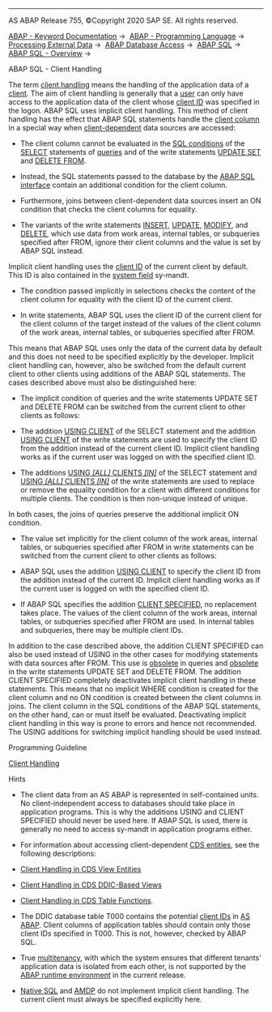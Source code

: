   

* * *

AS ABAP Release 755, ©Copyright 2020 SAP SE. All rights reserved.

[ABAP - Keyword Documentation](javascript:call_link\('abenabap.htm'\)) →  [ABAP - Programming Language](javascript:call_link\('abenabap_reference.htm'\)) →  [Processing External Data](javascript:call_link\('abenabap_language_external_data.htm'\)) →  [ABAP Database Access](javascript:call_link\('abenabap_sql.htm'\)) →  [ABAP SQL](javascript:call_link\('abenopensql.htm'\)) →  [ABAP SQL - Overview](javascript:call_link\('abenopen_sql_oview.htm'\)) → 

ABAP SQL - Client Handling

The term [client handling](javascript:call_link\('abenclient_handling_glosry.htm'\) "Glossary Entry") means the handling of the application data of a [client](javascript:call_link\('abenclient_glosry.htm'\) "Glossary Entry"). The aim of client handling is generally that a [user](javascript:call_link\('abenuser_glosry.htm'\) "Glossary Entry") can only have access to the application data of the client whose [client ID](javascript:call_link\('abenclient_identifier_glosry.htm'\) "Glossary Entry") was specified in the logon. ABAP SQL uses implicit client handling. This method of client handling has the effect that ABAP SQL statements handle the [client column](javascript:call_link\('abenclient_column_glosry.htm'\) "Glossary Entry") in a special way when [client-dependent](javascript:call_link\('abenclient_dependent_glosry.htm'\) "Glossary Entry") data sources are accessed:

-   The client column cannot be evaluated in the [SQL conditions](javascript:call_link\('abensql_cond_glosry.htm'\) "Glossary Entry") of the [SELECT](javascript:call_link\('abapselect.htm'\)) statements of [queries](javascript:call_link\('abenquery_glosry.htm'\) "Glossary Entry") and of the write statements [UPDATE SET](javascript:call_link\('abapupdate.htm'\)) and [DELETE FROM](javascript:call_link\('abapdelete_dbtab.htm'\)).

-   Instead, the SQL statements passed to the database by the [ABAP SQL interface](javascript:call_link\('abenopen_sql_interface_glosry.htm'\) "Glossary Entry") contain an additional condition for the client column.

-   Furthermore, joins between client-dependent data sources insert an ON condition that checks the client columns for equality.

-   The variants of the write statements [INSERT](javascript:call_link\('abapinsert_dbtab.htm'\)), [UPDATE](javascript:call_link\('abapupdate.htm'\)), [MODIFY](javascript:call_link\('abapmodify_dbtab.htm'\)), and [DELETE](javascript:call_link\('abapdelete_dbtab.htm'\)), which use data from work areas, internal tables, or subqueries specified after FROM, ignore their client columns and the value is set by ABAP SQL instead.

Implicit client handling uses the [client ID](javascript:call_link\('abenclient_identifier_glosry.htm'\) "Glossary Entry") of the current client by default. This ID is also contained in the [system field](javascript:call_link\('abensystem_field_glosry.htm'\) "Glossary Entry") sy-mandt.

-   The condition passed implicitly in selections checks the content of the client column for equality with the client ID of the current client.

-   In write statements, ABAP SQL uses the client ID of the current client for the client column of the target instead of the values of the client column of the work areas, internal tables, or subqueries specified after FROM.

This means that ABAP SQL uses only the data of the current data by default and this does not need to be specified explicitly by the developer. Implicit client handling can, however, also be switched from the default current client to other clients using additions of the ABAP SQL statements. The cases described above must also be distinguished here:

-   The implicit condition of queries and the write statements UPDATE SET and DELETE FROM can be switched from the current client to other clients as follows:

-   The addition [USING CLIENT](javascript:call_link\('abapselect_client.htm'\)) of the SELECT statement and the addition [USING CLIENT](javascript:call_link\('abapiumd_client.htm'\)) of the write statements are used to specify the client ID from the addition instead of the current client ID. Implicit client handling works as if the current user was logged on with the specified client ID.

-   The additions [USING *\[*ALL*\]* CLIENTS *\[*IN*\]*](javascript:call_link\('abapselect_client.htm'\)) of the SELECT statement and [USING *\[*ALL*\]* CLIENTS *\[*IN*\]*](javascript:call_link\('abapiumd_client.htm'\)) of the write statements are used to replace or remove the equality condition for a client with different conditions for multiple clients. The condition is then non-unique instead of unique.

In both cases, the joins of queries preserve the additional implicit ON condition.

-   The value set implicitly for the client column of the work areas, internal tables, or subqueries specified after FROM in write statements can be switched from the current client to other clients as follows:

-   ABAP SQL uses the addition [USING CLIENT](javascript:call_link\('abapiumd_client.htm'\)) to specify the client ID from the addition instead of the current ID. Implicit client handling works as if the current user is logged on with the specified client ID.

-   If ABAP SQL specifies the addition [CLIENT SPECIFIED](javascript:call_link\('abapiumd_client.htm'\)), no replacement takes place. The values of the client column of the work areas, internal tables, or subqueries specified after FROM are used. In internal tables and subqueries, there may be multiple client IDs.

In addition to the case described above, the addition CLIENT SPECIFIED can also be used instead of USING in the other cases for modifying statements with data sources after FROM. This use is [obsolete](javascript:call_link\('abapselect_client_obsolete.htm'\)) in queries and [obsolete](javascript:call_link\('abapud_client_obsolete.htm'\)) in the write statements UPDATE SET and DELETE FROM. The addition CLIENT SPECIFIED completely deactivates implicit client handling in these statements. This means that no implicit WHERE condition is created for the client column and no ON condition is created between the client columns in joins. The client column in the SQL conditions of the ABAP SQL statements, on the other hand, can or must itself be evaluated. Deactivating implicit client handling in this way is prone to errors and hence not recommended. The USING additions for switching implicit handling should be used instead.

Programming Guideline

[Client Handling](javascript:call_link\('abenclient_handling_guidl.htm'\) "Guideline")

Hints

-   The client data from an AS ABAP is represented in self-contained units. No client-independent access to databases should take place in application programs. This is why the additions USING and CLIENT SPECIFIED should never be used here. If ABAP SQL is used, there is generally no need to access sy-mandt in application programs either.

-   For information about accessing client-dependent [CDS entities](javascript:call_link\('abencds_entity_glosry.htm'\) "Glossary Entry"), see the following descriptions:

-   [Client Handling in CDS View Entities](javascript:call_link\('abencds_v2_view_client_handling.htm'\))

-   [Client Handling in CDS DDIC-Based Views](javascript:call_link\('abencds_view_client_handling_v1.htm'\))

-   [Client Handling in CDS Table Functions](javascript:call_link\('abencds_func_client_handling.htm'\)).

-   The DDIC database table T000 contains the potential [client IDs](javascript:call_link\('abenclient_identifier_glosry.htm'\) "Glossary Entry") in [AS ABAP](javascript:call_link\('abenas_abap_glosry.htm'\) "Glossary Entry"). Client columns of application tables should contain only those client IDs specified in T000. This is not, however, checked by ABAP SQL.

-   True [multitenancy](javascript:call_link\('abenmegatenancy_glosry.htm'\) "Glossary Entry"), with which the system ensures that different tenants' application data is isolated from each other, is not supported by the [ABAP runtime environment](javascript:call_link\('abenabap_runtime_envir_glosry.htm'\) "Glossary Entry") in the current release.

-   [Native SQL](javascript:call_link\('abennative_sql.htm'\)) and [AMDP](javascript:call_link\('abenamdp_glosry.htm'\) "Glossary Entry") do not implement implicit client handling. The current client must always be specified explicitly here.